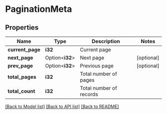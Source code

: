 # PaginationMeta

## Properties

Name | Type | Description | Notes
------------ | ------------- | ------------- | -------------
**current_page** | **i32** | Current page | 
**next_page** | Option<**i32**> | Next page | [optional]
**prev_page** | Option<**i32**> | Previous page | [optional]
**total_pages** | **i32** | Total number of pages | 
**total_count** | **i32** | Total number of records | 

[[Back to Model list]](../README.md#documentation-for-models) [[Back to API list]](../README.md#documentation-for-api-endpoints) [[Back to README]](../README.md)


